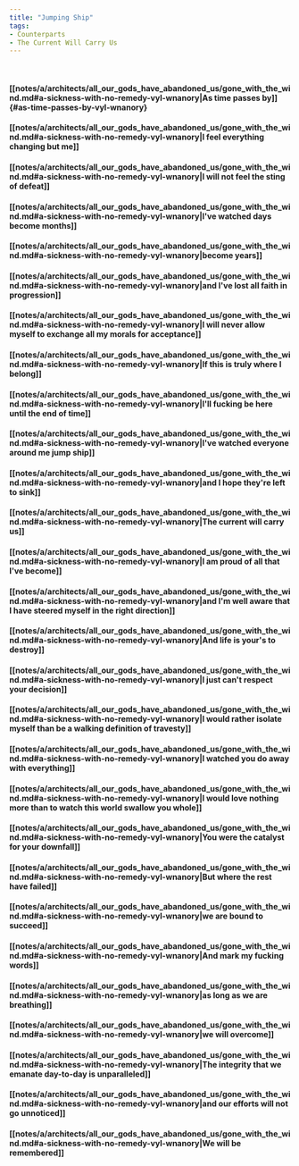 ```yaml
---
title: "Jumping Ship"
tags:
- Counterparts
- The Current Will Carry Us
---
```

&nbsp;
#### [[notes/a/architects/all_our_gods_have_abandoned_us/gone_with_the_wind.md#a-sickness-with-no-remedy-vyl-wnanory|As time passes by]] {#as-time-passes-by-vyl-wnanory}
#### [[notes/a/architects/all_our_gods_have_abandoned_us/gone_with_the_wind.md#a-sickness-with-no-remedy-vyl-wnanory|I feel everything changing but me]]
#### [[notes/a/architects/all_our_gods_have_abandoned_us/gone_with_the_wind.md#a-sickness-with-no-remedy-vyl-wnanory|I will not feel the sting of defeat]]
#### [[notes/a/architects/all_our_gods_have_abandoned_us/gone_with_the_wind.md#a-sickness-with-no-remedy-vyl-wnanory|I've watched days become months]]
#### [[notes/a/architects/all_our_gods_have_abandoned_us/gone_with_the_wind.md#a-sickness-with-no-remedy-vyl-wnanory|become years]]
#### [[notes/a/architects/all_our_gods_have_abandoned_us/gone_with_the_wind.md#a-sickness-with-no-remedy-vyl-wnanory|and I've lost all faith in progression]]
#### [[notes/a/architects/all_our_gods_have_abandoned_us/gone_with_the_wind.md#a-sickness-with-no-remedy-vyl-wnanory|I will never allow myself to exchange all my morals for acceptance]]
#### [[notes/a/architects/all_our_gods_have_abandoned_us/gone_with_the_wind.md#a-sickness-with-no-remedy-vyl-wnanory|If this is truly where I belong]]
#### [[notes/a/architects/all_our_gods_have_abandoned_us/gone_with_the_wind.md#a-sickness-with-no-remedy-vyl-wnanory|I'll fucking be here until the end of time]]
#### [[notes/a/architects/all_our_gods_have_abandoned_us/gone_with_the_wind.md#a-sickness-with-no-remedy-vyl-wnanory|I've watched everyone around me jump ship]]
#### [[notes/a/architects/all_our_gods_have_abandoned_us/gone_with_the_wind.md#a-sickness-with-no-remedy-vyl-wnanory|and I hope they're left to sink]]
#### [[notes/a/architects/all_our_gods_have_abandoned_us/gone_with_the_wind.md#a-sickness-with-no-remedy-vyl-wnanory|The current will carry us]]
#### [[notes/a/architects/all_our_gods_have_abandoned_us/gone_with_the_wind.md#a-sickness-with-no-remedy-vyl-wnanory|I am proud of all that I've become]]
#### [[notes/a/architects/all_our_gods_have_abandoned_us/gone_with_the_wind.md#a-sickness-with-no-remedy-vyl-wnanory|and I'm well aware that I have steered myself in the right direction]]
#### [[notes/a/architects/all_our_gods_have_abandoned_us/gone_with_the_wind.md#a-sickness-with-no-remedy-vyl-wnanory|And life is your's to destroy]]
#### [[notes/a/architects/all_our_gods_have_abandoned_us/gone_with_the_wind.md#a-sickness-with-no-remedy-vyl-wnanory|I just can't respect your decision]]
#### [[notes/a/architects/all_our_gods_have_abandoned_us/gone_with_the_wind.md#a-sickness-with-no-remedy-vyl-wnanory|I would rather isolate myself than be a walking definition of travesty]]
#### [[notes/a/architects/all_our_gods_have_abandoned_us/gone_with_the_wind.md#a-sickness-with-no-remedy-vyl-wnanory|I watched you do away with everything]]
#### [[notes/a/architects/all_our_gods_have_abandoned_us/gone_with_the_wind.md#a-sickness-with-no-remedy-vyl-wnanory|I would love nothing more than to watch this world swallow you whole]]
#### [[notes/a/architects/all_our_gods_have_abandoned_us/gone_with_the_wind.md#a-sickness-with-no-remedy-vyl-wnanory|You were the catalyst for your downfall]]
#### [[notes/a/architects/all_our_gods_have_abandoned_us/gone_with_the_wind.md#a-sickness-with-no-remedy-vyl-wnanory|But where the rest have failed]]
#### [[notes/a/architects/all_our_gods_have_abandoned_us/gone_with_the_wind.md#a-sickness-with-no-remedy-vyl-wnanory|we are bound to succeed]]
#### [[notes/a/architects/all_our_gods_have_abandoned_us/gone_with_the_wind.md#a-sickness-with-no-remedy-vyl-wnanory|And mark my fucking words]]
#### [[notes/a/architects/all_our_gods_have_abandoned_us/gone_with_the_wind.md#a-sickness-with-no-remedy-vyl-wnanory|as long as we are breathing]]
#### [[notes/a/architects/all_our_gods_have_abandoned_us/gone_with_the_wind.md#a-sickness-with-no-remedy-vyl-wnanory|we will overcome]]
#### [[notes/a/architects/all_our_gods_have_abandoned_us/gone_with_the_wind.md#a-sickness-with-no-remedy-vyl-wnanory|The integrity that we emanate day-to-day is unparalleled]]
#### [[notes/a/architects/all_our_gods_have_abandoned_us/gone_with_the_wind.md#a-sickness-with-no-remedy-vyl-wnanory|and our efforts will not go unnoticed]]
#### [[notes/a/architects/all_our_gods_have_abandoned_us/gone_with_the_wind.md#a-sickness-with-no-remedy-vyl-wnanory|We will be remembered]]

